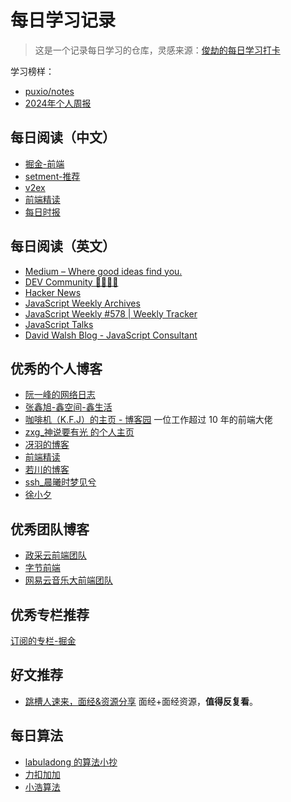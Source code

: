 # 每日学习记录

> 这是一个记录每日学习的仓库，灵感来源：[俊劫的每日学习打卡](https://alexwjj.github.io/)

学习榜样：

- [puxio/notes](https://github.com/puxiao/notes)
- [2024年个人周报](https://github.com/superleeyom/blog/issues/57)

## 每日阅读（中文）

- [掘金-前端](https://juejin.cn/frontend)
- [setment-推荐](https://segmentfault.com/blogs)
- [v2ex](https://v2ex.com/?tab=jobs)
- [前端精读](https://github.com/ascoders/weekly)
- [每日时报](https://wubaiqing.github.io/zaobao/)


## 每日阅读（英文）

- [Medium – Where good ideas find you.](https://medium.com/)
- [DEV Community 👩‍💻👨‍💻](https://dev.to/)
- [Hacker News](https://news.ycombinator.com/)
- [JavaScript Weekly Archives](https://javascriptweekly.com/issues)
- [JavaScript Weekly #578 | Weekly Tracker](https://weekly.fedarling.com/javascript_weekly/578/#%E7%AE%80%E8%BF%B0)
- [JavaScript Talks](https://js-talks.netlify.app/)
- [David Walsh Blog - JavaScript Consultant](https://davidwalsh.name/)

## 优秀的个人博客

- [阮一峰的网络日志](http://www.ruanyifeng.com/blog/weekly/)
- [张鑫旭-鑫空间-鑫生活](https://www.zhangxinxu.com/wordpress/)
- [咖啡机（K.F.J）的主页 - 博客园](https://home.cnblogs.com/u/strick/) 一位工作超过 10 年的前端大佬
- [zxg_神说要有光 的个人主页](https://juejin.cn/user/2788017216685118/posts)
- [冴羽的博客](https://github.com/mqyqingfeng/Blog)
- [前端精读](https://github.com/ascoders/weekly)
- [若川的博客](https://lxchuan12.gitee.io/)
- [ssh_晨曦时梦见兮](https://juejin.cn/user/2330620350708823/posts)
- [徐小夕](https://juejin.cn/user/3808363978429613/posts)


## 优秀团队博客

- [政采云前端团队](https://juejin.cn/user/3456520257288974/posts)
- [字节前端](https://juejin.cn/user/4098589725834317/posts)
- [网易云音乐大前端团队](https://juejin.cn/user/4265760847567016/posts)


## 优秀专栏推荐

[订阅的专栏-掘金](https://juejin.cn/user/1591748565667485/column_followed)
## 好文推荐

- [跳槽人速来，面经&资源分享](https://juejin.cn/post/6942988170208215076#heading-16) 面经+面经资源，**值得反复看**。

## 每日算法

- [labuladong 的算法小抄](https://labuladong.gitbook.io/algo/)
- [力扣加加](https://leetcode-solution-leetcode-pp.gitbook.io/leetcode-solution/)
- [小浩算法](https://github.com/geekxh/hello-algorithm)


